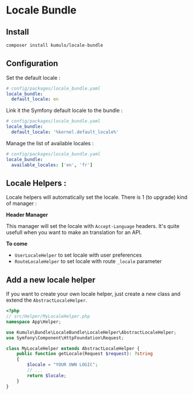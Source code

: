 # Locale Bundle

## Install
```sh
composer install kumulo/locale-bundle
```
## Configuration
Set the default locale :
```yaml
# config/packages/locale_bundle.yaml
locale_bundle:
  default_locale: en
```
Link it the Symfony default locale to the bundle :
```yaml
# config/packages/locale_bundle.yaml
locale_bundle:
  default_locale: '%kernel.default_locale%'
```
Manage the list of available locales :
```yaml
# config/packages/locale_bundle.yaml
locale_bundle:
  available_locales: ['en', 'fr']
```
## Locale Helpers :
Locale helpers will automatically set the locale.
There is 1 (to upgrade) kind of manager :

**Header Manager**

This manager will set the locale with `Accept-Language` headers.
It's quite usefull when you want to make an translation for an API.

**To come**
- `UserLocaleHelper` to set locale with user preferences
- `RouteLocaleHelper` to set locale with route `_locale` parameter
## Add a new locale helper
If you want to create your own locale helper, just create a new class and extend the `AbstractLocaleHelper`.
```php
<?php
// src/Helper/MyLocaleHelper.php
namespace App\Helper;

use Kumulo\Bundle\LocaleBundle\LocaleHelper\AbstractLocaleHelper;
use Symfony\Component\HttpFoundation\Request;

class MyLocaleHelper extends AbstractLocaleHelper {
    public function getLocale(Request $request): ?string
    {
        $locale = "YOUR OWN LOGIC";
        // ...
        return $locale;
    }
}
```